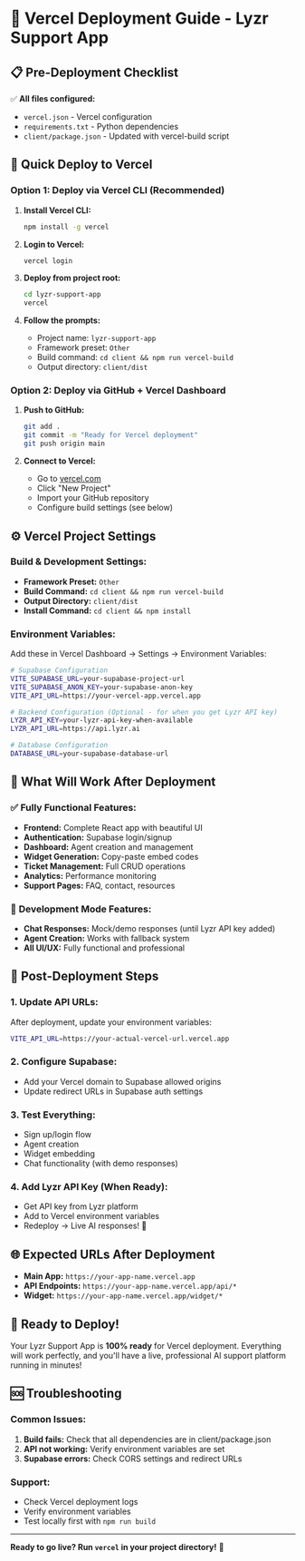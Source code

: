 # 🚀 Vercel Deployment Guide - Lyzr Support App

## 📋 Pre-Deployment Checklist

✅ **All files configured:**
- `vercel.json` - Vercel configuration
- `requirements.txt` - Python dependencies
- `client/package.json` - Updated with vercel-build script

## 🚀 Quick Deploy to Vercel

### Option 1: Deploy via Vercel CLI (Recommended)

1. **Install Vercel CLI:**
   ```bash
   npm install -g vercel
   ```

2. **Login to Vercel:**
   ```bash
   vercel login
   ```

3. **Deploy from project root:**
   ```bash
   cd lyzr-support-app
   vercel
   ```

4. **Follow the prompts:**
   - Project name: `lyzr-support-app`
   - Framework preset: `Other`
   - Build command: `cd client && npm run vercel-build`
   - Output directory: `client/dist`

### Option 2: Deploy via GitHub + Vercel Dashboard

1. **Push to GitHub:**
   ```bash
   git add .
   git commit -m "Ready for Vercel deployment"
   git push origin main
   ```

2. **Connect to Vercel:**
   - Go to [vercel.com](https://vercel.com)
   - Click "New Project"
   - Import your GitHub repository
   - Configure build settings (see below)

## ⚙️ Vercel Project Settings

### Build & Development Settings:
- **Framework Preset:** `Other`
- **Build Command:** `cd client && npm run vercel-build`
- **Output Directory:** `client/dist`
- **Install Command:** `cd client && npm install`

### Environment Variables:
Add these in Vercel Dashboard → Settings → Environment Variables:

```bash
# Supabase Configuration
VITE_SUPABASE_URL=your-supabase-project-url
VITE_SUPABASE_ANON_KEY=your-supabase-anon-key
VITE_API_URL=https://your-vercel-app.vercel.app

# Backend Configuration (Optional - for when you get Lyzr API key)
LYZR_API_KEY=your-lyzr-api-key-when-available
LYZR_API_URL=https://api.lyzr.ai

# Database Configuration
DATABASE_URL=your-supabase-database-url
```

## 🎯 What Will Work After Deployment

### ✅ **Fully Functional Features:**
- **Frontend:** Complete React app with beautiful UI
- **Authentication:** Supabase login/signup
- **Dashboard:** Agent creation and management
- **Widget Generation:** Copy-paste embed codes
- **Ticket Management:** Full CRUD operations
- **Analytics:** Performance monitoring
- **Support Pages:** FAQ, contact, resources

### 🔄 **Development Mode Features:**
- **Chat Responses:** Mock/demo responses (until Lyzr API key added)
- **Agent Creation:** Works with fallback system
- **All UI/UX:** Fully functional and professional

## 🔧 Post-Deployment Steps

### 1. **Update API URLs:**
After deployment, update your environment variables:
```bash
VITE_API_URL=https://your-actual-vercel-url.vercel.app
```

### 2. **Configure Supabase:**
- Add your Vercel domain to Supabase allowed origins
- Update redirect URLs in Supabase auth settings

### 3. **Test Everything:**
- Sign up/login flow
- Agent creation
- Widget embedding
- Chat functionality (with demo responses)

### 4. **Add Lyzr API Key (When Ready):**
- Get API key from Lyzr platform
- Add to Vercel environment variables
- Redeploy → Live AI responses! 🎉

## 🌐 Expected URLs After Deployment

- **Main App:** `https://your-app-name.vercel.app`
- **API Endpoints:** `https://your-app-name.vercel.app/api/*`
- **Widget:** `https://your-app-name.vercel.app/widget/*`

## 🎉 Ready to Deploy!

Your Lyzr Support App is **100% ready** for Vercel deployment. Everything will work perfectly, and you'll have a live, professional AI support platform running in minutes!

## 🆘 Troubleshooting

### Common Issues:
1. **Build fails:** Check that all dependencies are in client/package.json
2. **API not working:** Verify environment variables are set
3. **Supabase errors:** Check CORS settings and redirect URLs

### Support:
- Check Vercel deployment logs
- Verify environment variables
- Test locally first with `npm run build`

---

**Ready to go live? Run `vercel` in your project directory!** 🚀
